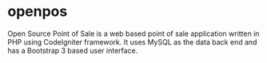 # openpos
Open Source Point of Sale is a web based point of sale application written in PHP using CodeIgniter framework. It uses MySQL as the data back end and has a Bootstrap 3 based user interface.
